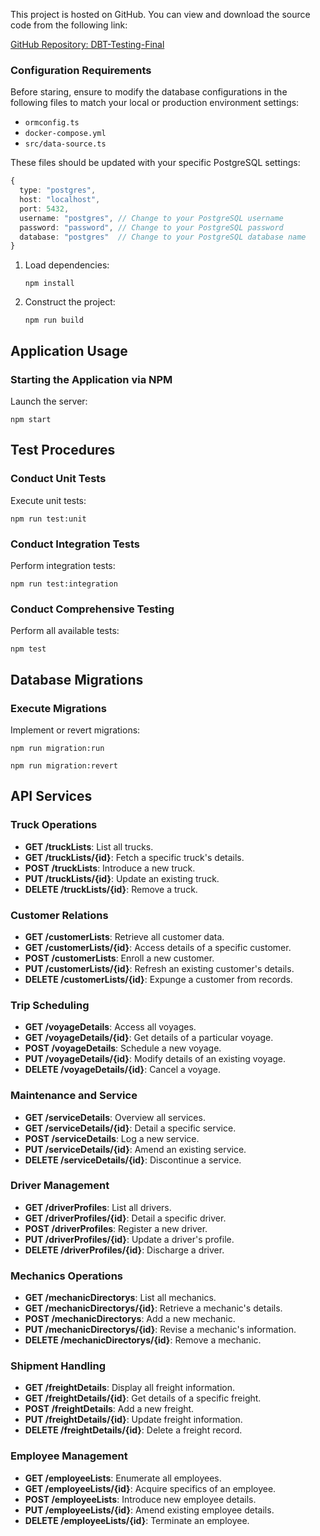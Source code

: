 This project is hosted on GitHub. You can view and download the source code from the following link:

[GitHub Repository: DBT-Testing-Final](https://github.com/binita-khua/DBT-Testing-Final.git)

### Configuration Requirements
Before staring, ensure to modify the database configurations in the following files to match your local or production environment settings:

- `ormconfig.ts`
- `docker-compose.yml`
- `src/data-source.ts`

These files should be updated with your specific PostgreSQL settings:
```typescript
{
  type: "postgres",
  host: "localhost",
  port: 5432,
  username: "postgres", // Change to your PostgreSQL username
  password: "password", // Change to your PostgreSQL password
  database: "postgres"  // Change to your PostgreSQL database name
}
```

1. Load dependencies:
   ```
   npm install
   ```

2. Construct the project:
   ```
   npm run build
   ```

## Application Usage

### Starting the Application via NPM
Launch the server:
```
npm start
```

## Test Procedures

### Conduct Unit Tests
Execute unit tests:
```
npm run test:unit
```

### Conduct Integration Tests
Perform integration tests:
```
npm run test:integration
```

### Conduct Comprehensive Testing
Perform all available tests:
```
npm test
```

## Database Migrations

### Execute Migrations
Implement or revert migrations:
```
npm run migration:run
```
```
npm run migration:revert
```

## API Services

### Truck Operations
- **GET /truckLists**: List all trucks.
- **GET /truckLists/{id}**: Fetch a specific truck's details.
- **POST /truckLists**: Introduce a new truck.
- **PUT /truckLists/{id}**: Update an existing truck.
- **DELETE /truckLists/{id}**: Remove a truck.

### Customer Relations
- **GET /customerLists**: Retrieve all customer data.
- **GET /customerLists/{id}**: Access details of a specific customer.
- **POST /customerLists**: Enroll a new customer.
- **PUT /customerLists/{id}**: Refresh an existing customer's details.
- **DELETE /customerLists/{id}**: Expunge a customer from records.

### Trip Scheduling
- **GET /voyageDetails**: Access all voyages.
- **GET /voyageDetails/{id}**: Get details of a particular voyage.
- **POST /voyageDetails**: Schedule a new voyage.
- **PUT /voyageDetails/{id}**: Modify details of an existing voyage.
- **DELETE /voyageDetails/{id}**: Cancel a voyage.

### Maintenance and Service
- **GET /serviceDetails**: Overview all services.
- **GET /serviceDetails/{id}**: Detail a specific service.
- **POST /serviceDetails**: Log a new service.
- **PUT /serviceDetails/{id}**: Amend an existing service.
- **DELETE /serviceDetails/{id}**: Discontinue a service.

### Driver Management
- **GET /driverProfiles**: List all drivers.
- **GET /driverProfiles/{id}**: Detail a specific driver.
- **POST /driverProfiles**: Register a new driver.
- **PUT /driverProfiles/{id}**: Update a driver's profile.
- **DELETE /driverProfiles/{id}**: Discharge a driver.

### Mechanics Operations
- **GET /mechanicDirectorys**: List all mechanics.
- **GET /mechanicDirectorys/{id}**: Retrieve a mechanic's details.
- **POST /mechanicDirectorys**: Add a new mechanic.
- **PUT /mechanicDirectorys/{id}**: Revise a mechanic's information.
- **DELETE /mechanicDirectorys/{id}**: Remove a mechanic.

### Shipment Handling
- **GET /freightDetails**: Display all freight information.
- **GET /freightDetails/{id}**: Get details of a specific freight.
- **POST /freightDetails**: Add a new freight.
- **PUT /freightDetails/{id}**: Update freight information.
- **DELETE /freightDetails/{id}**: Delete a freight record.

### Employee Management
- **GET /employeeLists**: Enumerate all employees.
- **GET /employeeLists/{id}**: Acquire specifics of an employee.
- **POST /employeeLists**: Introduce new employee details.
- **PUT /employeeLists/{id}**: Amend existing employee details.
- **DELETE /employeeLists/{id}**: Terminate an employee.
